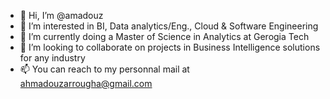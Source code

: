 - 👋 Hi, I’m @amadouz
- 👀 I’m interested in BI, Data analytics/Eng., Cloud & Software Engineering
- 🌱 I’m currently doing a Master of Science in Analytics at Gerogia Tech
- 💞️ I’m looking to collaborate on projects in Business Intelligence solutions for any industry
- 📫 You can reach to my personnal mail at ahmadouzarrougha@gmail.com

<!---
amadouz/amadouz is a ✨ special ✨ repository because its `README.md` (this file) appears on your GitHub profile.
You can click the Preview link to take a look at your changes.
--->

